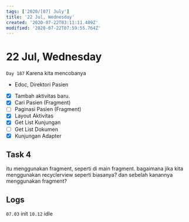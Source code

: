 ```yaml
---
tags: ['2020/[07] July']
title: '22 Jul, Wednesday'
created: '2020-07-22T03:11:11.409Z'
modified: '2020-07-22T07:59:55.764Z'
---
```


# 22 Jul, Wednesday

`Day 187` Karena kita mencobanya

- Edoc, Direktori Pasien
- [x] Tambah aktivitas baru.
- [x] Cari Pasien (Fragment)
- [ ] Paginasi Pasien (Fragment)
- [x] Layout Aktivitas
- [x] Get List Kunjungan
- [ ] Get List Dokumen
- [x] Kunjungan Adapter

## Task 4
itu menggunakan fragment, seperti di main fragment. bagaimana jika kita menggunakan recyclerview seperti biasanya? dan sebelah kanannya menggunakan fragment?

## Logs
`07.03` init
`10.12` idle
